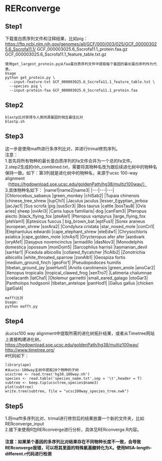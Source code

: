 # RERconverge
## Step1 
下载蛋白质序列文件和注释结果，比如pig：https://ftp.ncbi.nlm.nih.gov/genomes/all/GCF/000/003/025/GCF_000003025.6_Sscrofa11.1/ 
GCF_000003025.6_Sscrofa11.1_protein.faa.gz  
GCF_000003025.6_Sscrofa11.1_feature_table.txt.gz  

```
使用get_largest_protein.py从faa蛋白质序列文件中提取每个基因的最长蛋白序列作为代表。
Usage
python get_protein.py \
  --input-feature-txt GCF_000003025.6_Sscrofa11.1_feature_table.txt \
  --species pig \
  --input-protein-faa GCF_000003025.6_Sscrofa11.1_protein.faa
```
## Step2
```
blastp比对获得与人类同源基因的相互最佳比对
blastp.sh
```
## Step3
这一步是使用mafft进行多序列比对，并进行trimal修剪序列。  
注意：  
1.首先将所有物种的最长蛋白质序列的fa文件合并为一个总的fa文件。  
2.step2生成的rbh_combined.txt，需要将其物种名改为跟后续进化树中的物种名保持一致。如下：第3列就是进化树中的物种名，来源于ucsc 100-way alignment（https://hgdownload.soe.ucsc.edu/goldenPath/hg38/multiz100way/）  
3.具体物种名如下：
|name1|name2|name3|
|---|---|---|
|Chlorocebus_sabaeus	|green_monkey	|chlSab2|
|Tupaia chinensis 	|chinese_tree_shrew	|tupChi1|
|Jaculus jaculus	|lesser_Egyptian_jerboa	|jacJac1|
|Sus scrofa	|pig	|susScr3|
|Bos taurus	|cattle	|bosTau8|
|Ovis aries|	sheep	|oviAri3|
|Canis lupus familiaris|	dog	|canFam3|
|Pteropus alecto 	|black_flying_fox	|pteAle1|
|Pteropus vampyrus	|large_flying_fox	|pteVam1|
|Eptesicus fuscus |	big_brown_bat	|eptFus1|
|Sorex araneus	|european_shrew	|sorAra2|
|Condylura cristata	|star_nosed_mole	|conCri1|
|Elephantulus edwardii	|cape_elephant_shrew	|eleEdw1|
|Chrysochloris asiatica	|cape_golden_mole	|chrAsi1|
|Orycteropus afer afer	|aardvark	|oryAfe1|
|Dasypus novemcinctus	|armadillo	|dasNov3|
|Monodelphis domestica	|opossum	|monDom5|
|Sarcophilus harrisii	|tasmanian_devil	|sarHar1|
|Ficedula albicollis 	|collared_flycatcher	|ficAlb2|
|Zonotrichia albicollis	|white_throated_sparrow	|zonAlb1|
|Geospiza fortis	|medium_ground_finch	|geoFor1|
|Pseudopodoces humilis	|tibetan_ground_jay	|pseHum1|
|Anolis carolinensis	|green_anole	|anoCar2|
|Xenopus tropicalis	|tropical_clawed_frog	|xenTro7|
|Latimeria chalumnae	|coelacanth	|latCha1|
|Otolemur garnettii	|small_eared_galago	|otoGar3|
|Pantholops hodgsonii	|tibetan_antelope	|panHod1|
|Gallus gallus	|chicken	|galGal4|
```
mafft比对
Usage:
python mafft.py
```
## Step4
从ucsc100 way alignment中提取所需的进化树拓扑结果，或者从Timetree网站上直接构建进化树。
https://hgdownload.soe.ucsc.edu/goldenPath/hg38/multiz100way/  
http://www.timetree.org/  
#代码如下：  
```
library(ape)
#从ucsc-100way主树中提取28个物种的子树
ucsctree <- read.tree('hg38.100way.nh')
species <- read.table('species_name.txt',sep = '\t',header = T)
subtree <- keep.tip(ucsctree,species$name3)
plot(subtree)
write.tree(subtree, file = "ucsc100way_species_tree.nwk")
```
## Step5
1.将mafft多序列比对、trimal进行修剪后的结果放置一个新的文件夹，比如RERconverge_input  
2.接下来使用R包RERconverge进行分析，具体见RERconverge.R内容。
#### 注意：如果某个基因的多序列比对结果存在不同物种长度不一致，会导致RERconverge报错，可以将其里面的特殊氨基酸转化为X。使用MSA-length-different.r代码进行检测
